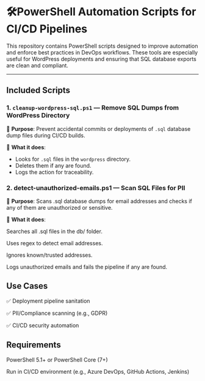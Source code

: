 # 🛠PowerShell Automation Scripts for CI/CD Pipelines

This repository contains PowerShell scripts designed to improve automation and enforce best practices in DevOps workflows. These tools are especially useful for WordPress deployments and ensuring that SQL database exports are clean and compliant.

---

## Included Scripts

### 1. `cleanup-wordpress-sql.ps1` — Remove SQL Dumps from WordPress Directory

🔹 **Purpose**: Prevent accidental commits or deployments of `.sql` database dump files during CI/CD builds.

🔹 **What it does**:
- Looks for `.sql` files in the `wordpress` directory.
- Deletes them if any are found.
- Logs the action for traceability.
  
### 2. detect-unauthorized-emails.ps1 — Scan SQL Files for PII
🔹 **Purpose**: Scans .sql database dumps for email addresses and checks if any of them are unauthorized or sensitive.

🔹 **What it does**:

Searches all .sql files in the db/ folder.

Uses regex to detect email addresses.

Ignores known/trusted addresses.

Logs unauthorized emails and fails the pipeline if any are found.

## Use Cases
✅ Deployment pipeline sanitation

✅ PII/Compliance scanning (e.g., GDPR)

✅ CI/CD security automation

## Requirements
PowerShell 5.1+ or PowerShell Core (7+)

Run in CI/CD environment (e.g., Azure DevOps, GitHub Actions, Jenkins)

